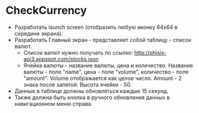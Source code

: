 # CheckCurrency
 - Разработать launch screen (отобразить любую иконку 64x64 в середине экрана).
 - Разработать Главный экран - представляет собой таблицу - список валют.
   - Список валют нужно получать по ссылке: http://phisix-api3.appspot.com/stocks.json
   - Ячейка валюты - название валюты, цена и количество. Название валюты - поле "name", цена - поле "volume", количество - поле "amount". Volume отображается как целое число. Amount - 2 знака после запятой. Высота ячейки - 50.
 - Данные в таблице должны обновляться каждые 15 секунд.
 - Также должна быть кнопка в ручного обновления данных в навигационном меню справа.
